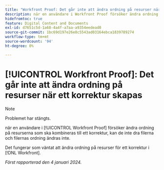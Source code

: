 ```yaml
---
title: "Workfront Proof: Det går inte att ändra ordning på resurser när ett korrektur skapas"
description: när en användare i Workfront Proof försöker ändra ordning på de resurser som ska kombineras till ett korrektur, kan de inte dra filerna och filernas ordning ändras inte.
hidefromtoc: true
feature: Digital Content and Documents
exl-id: d7651c5d-1a68-4a4f-a7aa-a9354eedead0
source-git-commit: 1bc69d197e26e8c5543ad03164ebca1839789274
workflow-type: tm+mt
source-wordcount: '94'
ht-degree: 0%

---
```


# [!UICONTROL Workfront Proof]: Det går inte att ändra ordning på resurser när ett korrektur skapas

>[!NOTE]
>
>Problemet har stängts.

när en användare i [!UICONTROL Workfront Proof] försöker ändra ordning på resurserna som ska kombineras till ett korrektur, kan de inte dra filerna och filernas ordning ändras inte.

Det fungerar som väntat att ändra ordning på resurser för ett korrektur i [!DNL Workfront].

_Först rapporterad den 4 januari 2024._
